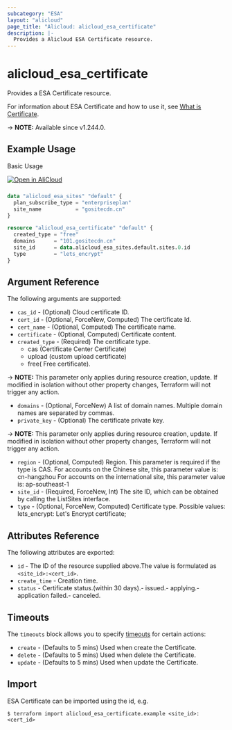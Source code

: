 ```yaml
---
subcategory: "ESA"
layout: "alicloud"
page_title: "Alicloud: alicloud_esa_certificate"
description: |-
  Provides a Alicloud ESA Certificate resource.
---
```


# alicloud_esa_certificate

Provides a ESA Certificate resource.



For information about ESA Certificate and how to use it, see [What is Certificate](https://next.api.alibabacloud.com/document/ESA/2024-09-10/SetCertificate).

-> **NOTE:** Available since v1.244.0.

## Example Usage

Basic Usage

<div style="display: block;margin-bottom: 40px;"><div class="oics-button" style="float: right;position: absolute;margin-bottom: 10px;">
  <a href="https://api.aliyun.com/terraform?resource=alicloud_esa_certificate&exampleId=854a5788-03f5-0064-32c8-713a80e71dcbc607a971&activeTab=example&spm=docs.r.esa_certificate.0.854a578803&intl_lang=EN_US" target="_blank">
    <img alt="Open in AliCloud" src="https://img.alicdn.com/imgextra/i1/O1CN01hjjqXv1uYUlY56FyX_!!6000000006049-55-tps-254-36.svg" style="max-height: 44px; max-width: 100%;">
  </a>
</div></div>

```terraform

data "alicloud_esa_sites" "default" {
  plan_subscribe_type = "enterpriseplan"
  site_name           = "gositecdn.cn"
}

resource "alicloud_esa_certificate" "default" {
  created_type = "free"
  domains      = "101.gositecdn.cn"
  site_id      = data.alicloud_esa_sites.default.sites.0.id
  type         = "lets_encrypt"
}
```

## Argument Reference

The following arguments are supported:
* `cas_id` - (Optional) Cloud certificate ID.
* `cert_id` - (Optional, ForceNew, Computed) The certificate Id.
* `cert_name` - (Optional, Computed) The certificate name.
* `certificate` - (Optional, Computed) Certificate content.
* `created_type` - (Required) The certificate type.
  - cas (Certificate Center Certificate)
  - upload (custom upload certificate)
  - free( Free certificate).

-> **NOTE:** This parameter only applies during resource creation, update. If modified in isolation without other property changes, Terraform will not trigger any action.

* `domains` - (Optional, ForceNew) A list of domain names. Multiple domain names are separated by commas.
* `private_key` - (Optional) The certificate private key.

-> **NOTE:** This parameter only applies during resource creation, update. If modified in isolation without other property changes, Terraform will not trigger any action.

* `region` - (Optional, Computed) Region. This parameter is required if the type is CAS.
For accounts on the Chinese site, this parameter value is: cn-hangzhou
For accounts on the international site, this parameter value is: ap-southeast-1
* `site_id` - (Required, ForceNew, Int) The site ID, which can be obtained by calling the ListSites interface.
* `type` - (Optional, ForceNew, Computed) Certificate type. Possible values: lets_encrypt: Let's Encrypt certificate; 

## Attributes Reference

The following attributes are exported:
* `id` - The ID of the resource supplied above.The value is formulated as `<site_id>:<cert_id>`.
* `create_time` - Creation time.
* `status` - Certificate status.(within 30 days).- issued.- applying.- application failed.- canceled.

## Timeouts

The `timeouts` block allows you to specify [timeouts](https://developer.hashicorp.com/terraform/language/resources/syntax#operation-timeouts) for certain actions:
* `create` - (Defaults to 5 mins) Used when create the Certificate.
* `delete` - (Defaults to 5 mins) Used when delete the Certificate.
* `update` - (Defaults to 5 mins) Used when update the Certificate.

## Import

ESA Certificate can be imported using the id, e.g.

```shell
$ terraform import alicloud_esa_certificate.example <site_id>:<cert_id>
```